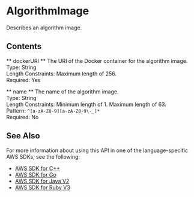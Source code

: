# AlgorithmImage<a name="API_AlgorithmImage"></a>

Describes an algorithm image\.

## Contents<a name="API_AlgorithmImage_Contents"></a>

 ** dockerURI **   <a name="personalize-Type-AlgorithmImage-dockerURI"></a>
The URI of the Docker container for the algorithm image\.  
Type: String  
Length Constraints: Maximum length of 256\.  
Required: Yes

 ** name **   <a name="personalize-Type-AlgorithmImage-name"></a>
The name of the algorithm image\.  
Type: String  
Length Constraints: Minimum length of 1\. Maximum length of 63\.  
Pattern: `^[a-zA-Z0-9][a-zA-Z0-9\-_]*`   
Required: No

## See Also<a name="API_AlgorithmImage_SeeAlso"></a>

For more information about using this API in one of the language\-specific AWS SDKs, see the following:
+  [AWS SDK for C\+\+](https://docs.aws.amazon.com/goto/SdkForCpp/personalize-2018-05-22/AlgorithmImage) 
+  [AWS SDK for Go](https://docs.aws.amazon.com/goto/SdkForGoV1/personalize-2018-05-22/AlgorithmImage) 
+  [AWS SDK for Java V2](https://docs.aws.amazon.com/goto/SdkForJavaV2/personalize-2018-05-22/AlgorithmImage) 
+  [AWS SDK for Ruby V3](https://docs.aws.amazon.com/goto/SdkForRubyV3/personalize-2018-05-22/AlgorithmImage) 